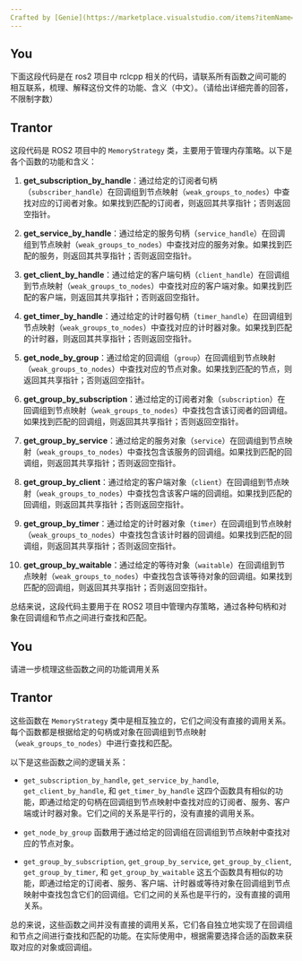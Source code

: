 ```yaml
---
Crafted by [Genie](https://marketplace.visualstudio.com/items?itemName=genieai.chatgpt-vscode)
---
```


## You

下面这段代码是在 ros2 项目中 rclcpp 相关的代码，请联系所有函数之间可能的相互联系，梳理、解释这份文件的功能、含义（中文）。（请给出详细完善的回答，不限制字数）

## Trantor

这段代码是 ROS2 项目中的 `MemoryStrategy` 类，主要用于管理内存策略。以下是各个函数的功能和含义：

1. **get_subscription_by_handle**：通过给定的订阅者句柄（`subscriber_handle`）在回调组到节点映射（`weak_groups_to_nodes`）中查找对应的订阅者对象。如果找到匹配的订阅者，则返回其共享指针；否则返回空指针。

2. **get_service_by_handle**：通过给定的服务句柄（`service_handle`）在回调组到节点映射（`weak_groups_to_nodes`）中查找对应的服务对象。如果找到匹配的服务，则返回其共享指针；否则返回空指针。

3. **get_client_by_handle**：通过给定的客户端句柄（`client_handle`）在回调组到节点映射（`weak_groups_to_nodes`）中查找对应的客户端对象。如果找到匹配的客户端，则返回其共享指针；否则返回空指针。

4. **get_timer_by_handle**：通过给定的计时器句柄（`timer_handle`）在回调组到节点映射（`weak_groups_to_nodes`）中查找对应的计时器对象。如果找到匹配的计时器，则返回其共享指针；否则返回空指针。

5. **get_node_by_group**：通过给定的回调组（`group`）在回调组到节点映射（`weak_groups_to_nodes`）中查找对应的节点对象。如果找到匹配的节点，则返回其共享指针；否则返回空指针。

6. **get_group_by_subscription**：通过给定的订阅者对象（`subscription`）在回调组到节点映射（`weak_groups_to_nodes`）中查找包含该订阅者的回调组。如果找到匹配的回调组，则返回其共享指针；否则返回空指针。

7. **get_group_by_service**：通过给定的服务对象（`service`）在回调组到节点映射（`weak_groups_to_nodes`）中查找包含该服务的回调组。如果找到匹配的回调组，则返回其共享指针；否则返回空指针。

8. **get_group_by_client**：通过给定的客户端对象（`client`）在回调组到节点映射（`weak_groups_to_nodes`）中查找包含该客户端的回调组。如果找到匹配的回调组，则返回其共享指针；否则返回空指针。

9. **get_group_by_timer**：通过给定的计时器对象（`timer`）在回调组到节点映射（`weak_groups_to_nodes`）中查找包含该计时器的回调组。如果找到匹配的回调组，则返回其共享指针；否则返回空指针。

10. **get_group_by_waitable**：通过给定的等待对象（`waitable`）在回调组到节点映射（`weak_groups_to_nodes`）中查找包含该等待对象的回调组。如果找到匹配的回调组，则返回其共享指针；否则返回空指针。

总结来说，这段代码主要用于在 ROS2 项目中管理内存策略，通过各种句柄和对象在回调组和节点之间进行查找和匹配。

## You

请进一步梳理这些函数之间的功能调用关系

## Trantor

这些函数在 `MemoryStrategy` 类中是相互独立的，它们之间没有直接的调用关系。每个函数都是根据给定的句柄或对象在回调组到节点映射（`weak_groups_to_nodes`）中进行查找和匹配。

以下是这些函数之间的逻辑关系：

- `get_subscription_by_handle`, `get_service_by_handle`, `get_client_by_handle`, 和 `get_timer_by_handle` 这四个函数具有相似的功能，即通过给定的句柄在回调组到节点映射中查找对应的订阅者、服务、客户端或计时器对象。它们之间的关系是平行的，没有直接的调用关系。

- `get_node_by_group` 函数用于通过给定的回调组在回调组到节点映射中查找对应的节点对象。

- `get_group_by_subscription`, `get_group_by_service`, `get_group_by_client`, `get_group_by_timer`, 和 `get_group_by_waitable` 这五个函数具有相似的功能，即通过给定的订阅者、服务、客户端、计时器或等待对象在回调组到节点映射中查找包含它们的回调组。它们之间的关系也是平行的，没有直接的调用关系。

总的来说，这些函数之间并没有直接的调用关系，它们各自独立地实现了在回调组和节点之间进行查找和匹配的功能。在实际使用中，根据需要选择合适的函数来获取对应的对象或回调组。
